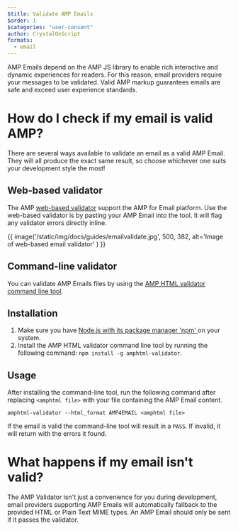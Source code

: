 ```yaml
---
$title: Validate AMP Emails
$order: 1
$categories: "user-consent"
author: CrystalOnScript
formats:
  - email
---
```



AMP Emails depend on the AMP JS library to enable rich interactive and dynamic experiences for readers. For this reason, email providers require your messages to be validated. Valid AMP markup guarantees emails are safe and exceed user experience standards. 


# How do I check if my email is valid AMP?

There are several ways available to validate an email as a valid AMP Email. They will all produce the exact same result, so choose whichever one suits your development style the most! 


## Web-based validator 

The AMP [web-based validator](https://validator.ampproject.org/#htmlFormat=AMP4EMAIL) support the AMP for Email platform. Use the web-based validator is by pasting your AMP Email into the tool. It will flag any validator errors directly inline. 


{{ image('/static/img/docs/guides/emailvalidate.jpg', 500, 382, alt='Image of web-based email validator' ) }}



## Command-line validator

You can validate AMP Emails files by using the [AMP HTML validator command line tool](https://www.npmjs.com/package/amphtml-validator). 


## Installation



1.  Make sure you have [Node.js with its package manager 'npm' ](https://docs.npmjs.com/downloading-and-installing-node-js-and-npm)on your system.
1.  Install the AMP HTML validator command line tool by running the following command: `npm install -g amphtml-validator`.


## Usage

After installing the command-line tool, run the following command after replacing `<amphtml file>` with your file containing the AMP Email content.


```
amphtml-validator --html_format AMP4EMAIL <amphtml file>
```


If the email is valid the command-line tool will result in a `PASS`. If invalid, it will return with the errors it found. 


# What happens if my email isn't valid?

The AMP Validator isn't just a convenience for you during development, email providers supporting AMP Emails will automatically fallback to the provided HTML or Plain Text MIME types. An AMP Email should only be sent if it passes the validator. 
